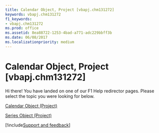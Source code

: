 ```yaml
---
title: Calendar Object, Project [vbapj.chm131272]
keywords: vbapj.chm131272
f1_keywords:
- vbapj.chm131272
ms.prod: office
ms.assetid: 8ea88722-1253-4bad-a771-adc229bbff3b
ms.date: 06/08/2017
ms.localizationpriority: medium
---
```



# Calendar Object, Project [vbapj.chm131272]

Hi there! You have landed on one of our F1 Help redirector pages. Please select the topic you were looking for below.

[Calendar Object (Project)](https://msdn.microsoft.com/library/2d3b0f05-4762-0058-15d4-47e1d2b9d9a9%28Office.15%29.aspx)

[Series Object (Project)](https://msdn.microsoft.com/library/38a834ec-4076-82ef-a6bd-55a1ee2624bd%28Office.15%29.aspx)

[!include[Support and feedback](~/includes/feedback-boilerplate.md)]